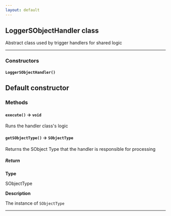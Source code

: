 ```yaml
---
layout: default
---
```


## LoggerSObjectHandler class

Abstract class used by trigger handlers for shared logic

---

### Constructors

#### `LoggerSObjectHandler()`

## Default constructor

### Methods

#### `execute()` → `void`

Runs the handler class&apos;s logic

#### `getSObjectType()` → `SObjectType`

Returns the SObject Type that the handler is responsible for processing

##### Return

**Type**

SObjectType

**Description**

The instance of `SObjectType`

---
